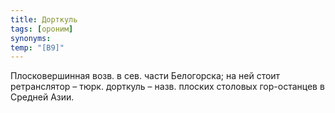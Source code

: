 ```yaml
---
title: Дорткуль
tags: [ороним]
synonyms:
temp: "[В9]"
---
```


Плосковершинная возв. в сев. части Белогорска; на ней стоит ретранслятор – тюрк.
дорткуль – назв. плоских столовых гор-останцев в Средней Азии.
